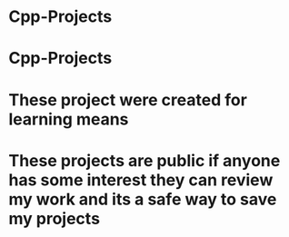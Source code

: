 # Cpp-Projects
# Cpp-Projects
# These project were created for learning means
# These projects are public if anyone has some interest they can review my work and its a safe way to save my projects
